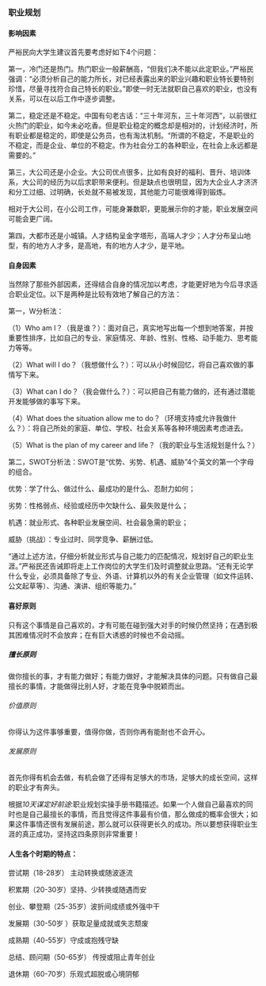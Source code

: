 ### 职业规划

#### 影响因素

严裕民向大学生建议首先要考虑好如下4个问题：



第一，冷门还是热门。热门职业一般薪酬高，“但我们决不能以此定职业。”严裕民强调：“必须分析自己的能力所长，对已经表露出来的职业兴趣和职业特长要特别珍惜，尽量寻找符合自己特长的职业。”即使一时无法就职自己喜欢的职业，也没有关系，可以在以后工作中逐步调整。

第二，稳定还是不稳定。中国有句老古话：“三十年河东，三十年河西”，以前很红火热门的职业，如今未必吃香。但是职业稳定的概念却是相对的，计划经济时，所有职业都是稳定的，即使是公务员，也有淘汰机制。“所谓的不稳定，不是职业的不稳定，而是企业、单位的不稳定。作为社会分工的各种职业，在社会上永远都是需要的。”

第三，大公司还是小企业。大公司优点很多，比如有良好的福利、晋升、培训体系，大公司的经历为以后求职带来便利。但是缺点也很明显，因为大企业人才济济和分工过细、过明确，长处就不易被发现，其他能力可能很难得到锻炼。

相对于大公司，在小公司工作，可能身兼数职，更能展示你的才能，职业发展空间可能会更广阔。

第四，大都市还是小城镇。人才结构呈金字塔形，高端人才少；人才分布呈山地型，有的地方人才多，是高地，有的地方人才少，是平地。



#### 自身因素

当然除了那些外部因素，还得结合自身的情况加以考虑，才能更好地为今后寻求适合职业定位。以下是两种是比较有效地了解自己的方法：



第一，W分析法：

（1）Who am I？（我是谁？）：面对自己，真实地写出每一个想到地答案，并按重要性排序，比如自己的专业、家庭情况、年龄、性别、性格、动手能力、思考能力等等。

（2）What will I do？（我想做什么？）：可以从小时候回忆，将自己喜欢做的事情写下来。

（3）What can I do？（我会做什么？）：可以把自己有能力做的，还有通过潜能开发能够做的事写下来。

（4）What does the situation allow me to do？（环境支持或允许我做什么？）：将自己所处的家庭、单位、学校、社会关系等各种环境因素考虑进去。

（5）What is the plan of my career and life？（我的职业与生活规划是什么？）





第二，SWOT分析法：SWOT是“优势、劣势、机遇、威胁”4个英文的第一个字母的组合。

优势：学了什么、做过什么、最成功的是什么、忍耐力如何；

劣势：性格弱点、经验或经历中欠缺什么、最失败是什么；

机遇：就业形式、各种职业发展空间、社会最急需的职业；

威胁（挑战）：专业过时、同学竞争、薪酬过低。

“通过上述方法，仔细分析就业形式与自己能力的匹配情况，规划好自己的职业生涯。”严裕民还告诫即将走上工作岗位的大学生们及时调整就业思路。“还有无论学什么专业，必须具备除了专业、外语、计算机以外的有关企业管理（如文件运转、公文起草等）、沟通、演讲、组织等能力。”



#### 喜好原则

只有这个事情是自己喜欢的，才有可能在碰到强大对手的时候仍然坚持；在遇到极其困难情况时不会放弃；在有巨大诱惑的时候也不会动摇。

##### 擅长原则

做你擅长的事，才有能力做好；有能力做好，才能解决具体的问题。只有做自己最擅长的事情，才能做得比别人好，才能在竞争中脱颖而出。

###### 价值原则

你得认为这件事够重要，值得你做，否则你再有能耐也不会开心。

###### 发展原则

首先你得有机会去做，有机会做了还得有足够大的市场，足够大的成长空间，这样的职业才有奔头。

根据*10天谋定好前途*:职业规划实操手册书籍描述。如果一个人做自己最喜欢的同时也是自己最擅长的事情，而且觉得这件事最有价值，那么做成的概率会很大；如果这件事情还很有发展前途，那么就可以获得更长久的成功。所以要想获得职业生涯的真正成功，坚持这四条原则非常重要！



#### 人生各个时期的特点：

尝试期（18-28岁） 主动转换或随波逐流

积累期（20-30岁）坚持、少转换或随遇而安

创业、攀登期（25-35岁）波折间成绩或外强中干

发展期（30-50岁 ）获取足量成就或失志颓废

成熟期（40-55岁）守成或抱残守缺

总结、顾问期（50-65岁） 传授或阻止青年创业

退休期（60-70岁）乐观式超脱或心境阴郁

